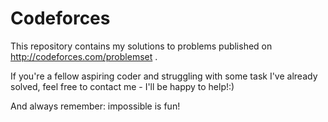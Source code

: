 # Codeforces

This repository contains my solutions to problems published on http://codeforces.com/problemset .

If you're a fellow aspiring coder and struggling with some task I've already solved, feel free to contact me - I'll be happy to help!:)



And always remember: impossible is fun!
